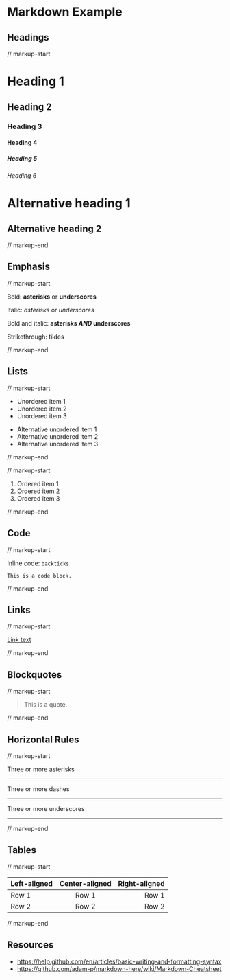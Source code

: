 # Markdown Example

## Headings

// markup-start

# Heading 1
## Heading 2
### Heading 3
#### Heading 4
##### Heading 5
###### Heading 6

Alternative heading 1
=====================

Alternative heading 2
---------------------

// markup-end

## Emphasis

// markup-start

Bold: **asterisks** or __underscores__

Italic: *asterisks* or _underscores_

Bold and italic: **asterisks _AND_ underscores**

Strikethrough: ~~tildes~~

// markup-end

## Lists

// markup-start

- Unordered item 1
- Unordered item 2
- Unordered item 3

* Alternative unordered item 1
* Alternative unordered item 2
* Alternative unordered item 3

// markup-end

// markup-start

1. Ordered item 1
2. Ordered item 2
3. Ordered item 3

// markup-end

## Code

// markup-start

Inline code: `backticks`

```
This is a code block.
```

// markup-end

## Links

// markup-start

[Link text](https://link-url.com)

// markup-end

## Blockquotes

// markup-start

> This is a quote.

// markup-end

## Horizontal Rules

// markup-start

Three or more asterisks

***

Three or more dashes

---

Three or more underscores

___

// markup-end

## Tables

// markup-start

| Left-aligned | Center-aligned | Right-aligned |
| ------------ | :------------: | ------------: |
| Row 1        | Row 1          | Row 1         |
| Row 2        | Row 2          | Row 2         |

// markup-end

## Resources

- https://help.github.com/en/articles/basic-writing-and-formatting-syntax
- https://github.com/adam-p/markdown-here/wiki/Markdown-Cheatsheet
